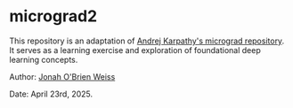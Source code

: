 # micrograd2

This repository is an adaptation of [Andrej Karpathy's micrograd repository](https://github.com/karpathy/micrograd). It serves as a learning exercise and exploration of foundational deep learning concepts.

Author: [Jonah O'Brien Weiss](https://jonahobw.github.io)

Date: April 23rd, 2025.